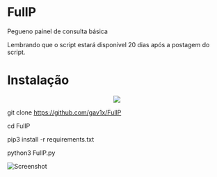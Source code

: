 # FullP
Pegueno painel de consulta básica

Lembrando que o script estará disponível 20 dias após a postagem do script.

# Instalação
<p align="center">
  <a href="https://www.python.org/">
    <img src="https://img.shields.io/badge/Python-v3-yellow">
  </a>
</p
 
 git clone https://github.com/gav1x/FullP
 
 cd FullP
 
 pip3 install -r requirements.txt
 
 python3 FullP.py
  
![Screenshot](https://cdn.discordapp.com/attachments/865484655314731019/865895552385679400/unknown.png)
